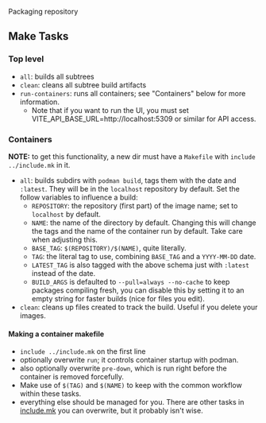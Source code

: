 Packaging repository

## Make Tasks

### Top level

- `all`: builds all subtrees
- `clean`: cleans all subtree build artifacts
- `run-containers`: runs all containers; see "Containers" below for more information.
    - Note that if you want to run the UI, you must set VITE_API_BASE_URL=http://localhost:5309 or similar for API access.

### Containers

**NOTE:** to get this functionality, a new dir must have a `Makefile` with `include ../include.mk` in it.

- `all`: builds subdirs with `podman build`, tags them with the date and `:latest`. They will be in the `localhost` repository by default. Set the follow variables to influence a build:
    - `REPOSITORY`: the repository (first part) of the image name; set to `localhost` by default.
    - `NAME`: the name of the directory by default. Changing this will change the tags and the name of the container run by default. Take care when adjusting this.
    - `BASE_TAG`: `$(REPOSITORY)/$(NAME)`, quite literally.
    - `TAG`: the literal tag to use, combining `BASE_TAG` and a `YYYY-MM-DD` date.
    - `LATEST_TAG` is also tagged with the above schema just with `:latest` instead of the date.
    - `BUILD_ARGS` is defaulted to `--pull=always --no-cache` to keep packages compiling fresh, you can disable this by setting it to an empty string for faster builds (nice for files you edit).
- `clean`: cleans up files created to track the build. Useful if you delete your images.

#### Making a container makefile

- `include ../include.mk` on the first line
- optionally overwrite `run`; it controls container startup with podman.
- also optionally overwrite `pre-down`, which is run right before the container is removed forcefully.
- Make use of `$(TAG)` and `$(NAME)` to keep with the common workflow within these tasks.
- everything else should be managed for you. There are other tasks in [include.mk](containers/include.mk) you can overwrite, but it probably isn't wise.
